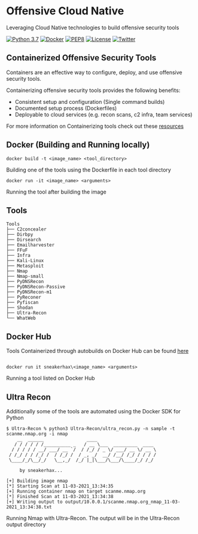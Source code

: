 # Offensive Cloud Native

Leveraging Cloud Native technologies to build offensive security tools

[![Python 3.7](https://img.shields.io/badge/python-3.7-FADA5E.svg?logo=python)](https://www.python.org/) 
[![Docker](https://img.shields.io/badge/docker-required-0db7ed.svg?logo=docker)](https://www.docker.com/) [![PEP8](https://img.shields.io/badge/code%20style-pep8-red.svg)](https://www.python.org/dev/peps/pep-0008/) [![License](https://img.shields.io/badge/license-GPL3-lightgrey.svg)](https://www.gnu.org/licenses/gpl-3.0.en.html) [![Twitter](https://img.shields.io/badge/twitter-sneakerhax-38A1F3?logo=twitter)](https://twitter.com/sneakerhax)

## Containerized Offensive Security Tools

Containers are an effective way to configure, deploy, and use offensive security tools. 

Containerizing offensive security tools provides the following benefits:

* Consistent setup and configuration (Single command builds)
* Documented setup process (Dockerfiles)
* Deployable to cloud services (e.g. recon scans, c2 infra, team services)

For more information on Containerizing tools check out these [resources](https://github.com/sneakerhax/TTPs/tree/main/Cloud_Native/Resources)

## Docker (Building and Running locally)

```
docker build -t <image_name> <tool_directory>
```

Building one of the tools using the Dockerfile in each tool directory

```
docker run -it <image_name> <arguments>
```
Running the tool after building the image

## Tools

```
Tools
├── C2concealer
├── Dirbpy
├── Dirsearch
├── Emailharvester
├── FFuF
├── Infra
├── Kali-Linux
├── Metasploit
├── Nmap
├── Nmap-small
├── PyDNSRecon
├── PyDNSRecon-Passive
├── PyDNSRecon-m1
├── PyReconer
├── Pyfiscan
├── Shodan
├── Ultra-Recon
└── WhatWeb
```

## Docker Hub

Tools Containerized through autobuilds on Docker Hub can be found [here](https://hub.docker.com/u/sneakerhax)

```

docker run it sneakerhax\<image_name> <arguments>
```
Running a tool listed on Docker Hub

## Ultra Recon

Additionally some of the tools are automated using the Docker SDK for Python

```
$ Ultra-Recon % python3 Ultra-Recon/ultra_recon.py -n sample -t scanme.nmap.org -i nmap
    __  ______                ____
   / / / / / /__________ _   / __ \___  _________  ____
  / / / / / __/ ___/ __ `/  / /_/ / _ \/ ___/ __ \/ __ \
 / /_/ / / /_/ /  / /_/ /  / _, _/  __/ /__/ /_/ / / / /
 \____/_/\__/_/   \__,_/  /_/ |_|\___/\___/\____/_/ /_/

	 by sneakerhax...

[+] Building image nmap
[*] Starting Scan at 11-03-2021_13:34:35
[+] Running container nmap on target scanme.nmap.org
[*] Finished Scan at 11-03-2021_13:34:38
[+] Writing output to output/10.0.0.1/scanme.nmap.org_nmap_11-03-2021_13:34:38.txt
```

Running Nmap with Ultra-Recon. The output will be in the Ultra-Recon output directory
